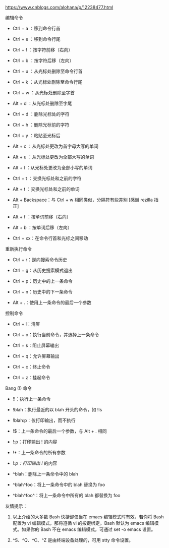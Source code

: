 https://www.cnblogs.com/alohana/p/12238477.html

编辑命令

- Ctrl + a ：移到命令行首

- Ctrl + e ：移到命令行尾

- Ctrl + f ：按字符前移（右向）

- Ctrl + b ：按字符后移（左向）

- Ctrl + u ：从光标处删除至命令行首

- Ctrl + k ：从光标处删除至命令行尾

- Ctrl + w ：从光标处删除至字首

- Alt + d ：从光标处删除至字尾

- Ctrl + d ：删除光标处的字符

- Ctrl + h ：删除光标前的字符

- Ctrl + y ：粘贴至光标后

- Alt + c ：从光标处更改为首字母大写的单词

- Alt + u ：从光标处更改为全部大写的单词

- Alt + l ：从光标处更改为全部小写的单词

- Ctrl + t ：交换光标处和之前的字符

- Alt + t ：交换光标处和之前的单词

- Alt + Backspace：与 Ctrl + w 相同类似，分隔符有些差别 [感谢 rezilla 指正]

- Alt + f ：按单词前移（右向）

- Alt + b ：按单词后移（左向）

- Ctrl + xx：在命令行首和光标之间移动

重新执行命令

- Ctrl + r：逆向搜索命令历史

- Ctrl + g：从历史搜索模式退出

- Ctrl + p：历史中的上一条命令

- Ctrl + n：历史中的下一条命令

- Alt + .：使用上一条命令的最后一个参数

控制命令

- Ctrl + l：清屏

- Ctrl + o：执行当前命令，并选择上一条命令

- Ctrl + s：阻止屏幕输出

- Ctrl + q：允许屏幕输出

- Ctrl + c：终止命令

- Ctrl + z：挂起命令

Bang (!) 命令

- !!：执行上一条命令

- !blah：执行最近的以 blah 开头的命令，如 !ls

- !blah:p：仅打印输出，而不执行

- !$：上一条命令的最后一个参数，与 Alt + . 相同

- !:p：打印输出 ! 的内容

- !*：上一条命令的所有参数

- !*:p：打印输出 !* 的内容

- ^blah：删除上一条命令中的 blah

- ^blah^foo：将上一条命令中的 blah 替换为 foo

- ^blah^foo^：将上一条命令中所有的 blah 都替换为 foo

友情提示：

1. 以上介绍的大多数 Bash 快捷键仅当在 emacs 编辑模式时有效，若你将 Bash 配置为 vi 编辑模式，那将遵循 vi 的按键绑定。Bash 默认为 emacs 编辑模式。如果你的 Bash 不在 emacs 编辑模式，可通过 set -o emacs 设置。

1. ^S、^Q、^C、^Z 是由终端设备处理的，可用 stty 命令设置。